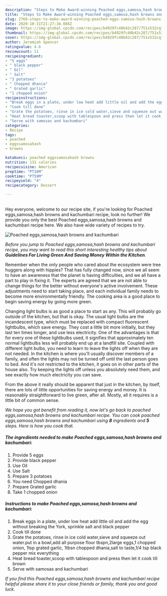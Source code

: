 ```yaml
---
description: "Steps to Make Award-winning Poached eggs,samosa,hash browns and kachumbari"
title: "Steps to Make Award-winning Poached eggs,samosa,hash browns and kachumbari"
slug: 2769-steps-to-make-award-winning-poached-eggs-samosa-hash-browns-and-kachumbari
date: 2020-10-31T21:27:34.666Z
image: https://img-global.cpcdn.com/recipes/b4929fc40b42c287/751x532cq70/poached-eggssamosahash-browns-and-kachumbari-recipe-main-photo.jpg
thumbnail: https://img-global.cpcdn.com/recipes/b4929fc40b42c287/751x532cq70/poached-eggssamosahash-browns-and-kachumbari-recipe-main-photo.jpg
cover: https://img-global.cpcdn.com/recipes/b4929fc40b42c287/751x532cq70/poached-eggssamosahash-browns-and-kachumbari-recipe-main-photo.jpg
author: Jeremiah Spencer
ratingvalue: 4.6
reviewcount: 11
recipeingredient:
- "5 eggs"
- " black pepper"
- " Oil"
- " Salt"
- "3 potatoes"
- " Chopped dhania"
- " Grated garlic"
- "1 chopped onion"
recipeinstructions:
- "Break eggs in a plate, under low heat add little oil and add the egg without breaking the York, sprinkle salt and black pepper"
- "Cook till done"
- "Grate the potatoes, rinse in ice cold water,sieve and squeeze out water.put in a bowl,add all purpose flour tbspn,2large eggs,1 chopped onion, 1tsp grated garlic, 1tbsn chopped dhania,salt to taste,1/4 tsp black pepper mix everything"
- "Heat bread toaster,scoop with tablespoon and press then let it cook till brown"
- "Serve with samosas and kachumbari"
categories:
- Recipe
tags:
- poached
- eggssamosahash
- browns

katakunci: poached eggssamosahash browns 
nutrition: 131 calories
recipecuisine: American
preptime: "PT16M"
cooktime: "PT59M"
recipeyield: "4"
recipecategory: Dessert

---
```

<br>
Hey everyone, welcome to our recipe site, if you're looking for Poached eggs,samosa,hash browns and kachumbari recipe, look no further! We provide you only the best Poached eggs,samosa,hash browns and kachumbari recipe here. We also have wide variety of recipes to try.
<br>


![Poached eggs,samosa,hash browns and kachumbari](https://img-global.cpcdn.com/recipes/b4929fc40b42c287/751x532cq70/poached-eggssamosahash-browns-and-kachumbari-recipe-main-photo.jpg)

<i>Before you jump to Poached eggs,samosa,hash browns and kachumbari recipe, you may want to read this short interesting healthy tips about 
<strong>Guidelines For Living Green And Saving Money Within the Kitchen</strong>.</i>
</br>

Remember when the only people who cared about the ecosystem were tree huggers along with hippies? That has fully changed now, since we all seem to have an awareness that the planet is having difficulties, and we all have a part to play in fixing it. The experts are agreed that we are not able to change things for the better without everyone's active involvement. These adjustments need to start taking place, and each individual family needs to become more environmentally friendly. The cooking area is a good place to begin saving energy by going more green.

Changing light bulbs is as good a place to start as any. This will probably go outside of the kitchen, but that is okay. The usual light bulbs are the incandescent type, which must be replaced with compact fluorescent lightbulbs, which save energy. They cost a little bit more initially, but they last ten times longer, and use less electricity. One of the advantages is that for every one of these lightbulbs used, it signifies that approximately ten normal lightbulbs less will probably end up at a landfill site. Coupled with different light bulbs, you need to learn to leave the lights off when they are not needed. In the kitchen is where you'll usually discover members of a family, and often the lights may not be turned off until the last person goes to bed. And it's not restricted to the kitchen, it goes on in other parts of the house also. Try keeping the lights off unless you absolutely need them, and see exactly how much electricity you can save.

From the above it really should be apparent that just in the kitchen, by itself, there are lots of little opportunities for saving energy and money. It is reasonably straightforward to live green, after all. Mostly, all it requires is a little bit of common sense.


<i>We hope you got benefit from reading it, now let's go back to poached eggs,samosa,hash browns and kachumbari recipe. You can cook poached eggs,samosa,hash browns and kachumbari using <strong>8</strong> ingredients and <strong>5</strong> steps. Here is how you cook that.
</i>

##### The ingredients needed to make Poached eggs,samosa,hash browns and kachumbari:

1. Provide 5 eggs
1. Provide  black pepper
1. Use  Oil
1. Use  Salt
1. Prepare 3 potatoes
1. You need  Chopped dhania
1. Prepare  Grated garlic
1. Take 1 chopped onion


##### Instructions to make Poached eggs,samosa,hash browns and kachumbari:

1. Break eggs in a plate, under low heat add little oil and add the egg without breaking the York, sprinkle salt and black pepper
1. Cook till done
1. Grate the potatoes, rinse in ice cold water,sieve and squeeze out water.put in a bowl,add all purpose flour tbspn,2large eggs,1 chopped onion, 1tsp grated garlic, 1tbsn chopped dhania,salt to taste,1/4 tsp black pepper mix everything
1. Heat bread toaster,scoop with tablespoon and press then let it cook till brown
1. Serve with samosas and kachumbari


<i>If you find this Poached eggs,samosa,hash browns and kachumbari recipe helpful please share it to your close friends or family, thank you and good luck.</i>
